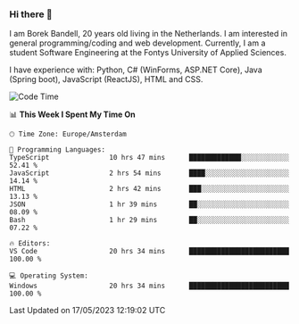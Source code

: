 ### Hi there 👋

I am Borek Bandell, 20 years old living in the Netherlands. I am interested in general programming/coding and web development. Currently, I am a student Software Engineering at the Fontys University of Applied Sciences.

I have experience with: Python, C# (WinForms, ASP.NET Core), Java (Spring boot), JavaScript (ReactJS), HTML and CSS.

<!--START_SECTION:waka-->
![Code Time](http://img.shields.io/badge/Code%20Time-582%20hrs-blue)

📊 **This Week I Spent My Time On** 

```text
🕑︎ Time Zone: Europe/Amsterdam

💬 Programming Languages: 
TypeScript               10 hrs 47 mins      █████████████░░░░░░░░░░░░   52.41 % 
JavaScript               2 hrs 54 mins       ████░░░░░░░░░░░░░░░░░░░░░   14.14 % 
HTML                     2 hrs 42 mins       ███░░░░░░░░░░░░░░░░░░░░░░   13.13 % 
JSON                     1 hr 39 mins        ██░░░░░░░░░░░░░░░░░░░░░░░   08.09 % 
Bash                     1 hr 29 mins        ██░░░░░░░░░░░░░░░░░░░░░░░   07.22 % 

🔥 Editors: 
VS Code                  20 hrs 34 mins      █████████████████████████   100.00 % 

💻 Operating System: 
Windows                  20 hrs 34 mins      █████████████████████████   100.00 % 
```


 Last Updated on 17/05/2023 12:19:02 UTC
<!--END_SECTION:waka-->

<!--**tcBorek2002/tcBorek2002** is a ✨ _special_ ✨ repository because its `README.md` (this file) appears on your GitHub profile.

Here are some ideas to get you started:

- 🔭 I’m currently working on ...
- 🌱 I’m currently learning ...
- 👯 I’m looking to collaborate on ...
- 🤔 I’m looking for help with ...
- 💬 Ask me about ...
- 📫 How to reach me: ...
- 😄 Pronouns: ...
- ⚡ Fun fact: ...
-->
